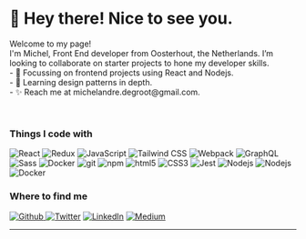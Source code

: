<h1>👋 Hey there! Nice to see you.</h1>
<!---
Michel-DeGroot/Michel-DeGroot is a ✨ special ✨ repository because its `README.md` (this file) appears on your GitHub profile.
You can click the Preview link to take a look at your changes.
--->

<p>Welcome to my page! </br> I'm Michel, Front End developer from Oosterhout, the Netherlands</b>. I’m looking to collaborate on starter projects to hone my developer skills.<br>
- 🔭 Focussing on frontend projects using React and Nodejs.<br>
- 🌱 Learning design patterns in depth.<br>
- ✨ Reach me at michelandre.degroot@gmail.com.<br></p>
<br>
<h3>Things I code with</h3>
<p>
  <img alt="React" src="https://img.shields.io/badge/-React-45b8d8?style=for-the-badge&logo=react&logoColor=white" />
  <img alt="Redux" src="https://img.shields.io/badge/-Redux-8DD6F9?style=for-the-badge&logo=redux&logoColor=white" /> 
  <img alt="JavaScript" src="https://img.shields.io/badge/-JavaScript-46a2f1?style=for-the-badge&logo=javascript&logoColor=white" />
  <img alt="Tailwind CSS" src="https://img.shields.io/badge/-Tailwind CSS-007ACC?style=for-the-badge&logo=tailwindcss&logoColor=white" />
  <img alt="Webpack" src="https://img.shields.io/badge/-Webpack-764ABC?style=for-the-badge&logo=webpack&logoColor=white" />
  <img alt="GraphQL" src="https://img.shields.io/badge/-GraphQL-E10098?style=for-the-badge&logo=graphql&logoColor=white" />
  <img alt="Sass" src="https://img.shields.io/badge/-Sass-CC6699?style=for-the-badge&logo=sass&logoColor=white" />
  <img alt="Docker" src="https://img.shields.io/badge/-Docker-db7092?style=for-the-badge&logo=docker&logoColor=white" />
  <img alt="git" src="https://img.shields.io/badge/-Git-F05032?style=for-the-badge&logo=git&logoColor=white" />
  <img alt="npm" src="https://img.shields.io/badge/-NPM-CB3837?style=for-the-badge&logo=npm&logoColor=white" />
  <img alt="html5" src="https://img.shields.io/badge/-HTML5-E34F26?style=for-the-badge&logo=html5&logoColor=white" />
  <img alt="CSS3" src="https://img.shields.io/badge/-CSS3-FB542B?style=for-the-badge&logo=css3&logoColor=white" />
  <img alt="Jest" src="https://img.shields.io/badge/-Jest-13aa52?style=for-the-badge&logo=jest&logoColor=white" />
  <img alt="Nodejs" src="https://img.shields.io/badge/-Nodejs-43853d?style=for-the-badge&logo=Node.js&logoColor=white" />
  <img alt="Nodejs" src="https://img.shields.io/badge/-Bulma-61DAFB?style=for-the-badge&logo=bulma&logoColor=white" />
  <img alt="Docker" src="https://img.shields.io/badge/-Wordpress-46a2f1?style=for-the-badge&logo=wordpress&logoColor=white" />
</p>


<h3>Where to find me</h3>
<p><a href="https://github.com/Michel-DeGroot" target="_blank"><img alt="Github" src="https://img.shields.io/badge/GitHub-%2312100E.svg?&style=for-the-badge&logo=Github&logoColor=white" />
</a> <a href="https://twitter.com/33rockstreet" target="_blank"><img alt="Twitter" src="https://img.shields.io/badge/twitter-%231DA1F2.svg?&style=for-the-badge&logo=twitter&logoColor=white" /></a>
<a href="https://www.linkedin.com/in/michel.degroot" target="_blank"><img alt="LinkedIn" src="https://img.shields.io/badge/linkedin-%230077B5.svg?&style=for-the-badge&logo=linkedin&logoColor=white" /></a> 
<a href="https://medium.com/@michelandre.degroot" target="_blank"><img alt="Medium" src="https://img.shields.io/badge/medium-%2312100E.svg?&style=for-the-badge&logo=medium&logoColor=white" /></a>

</p>

------------

<br>
<br>
